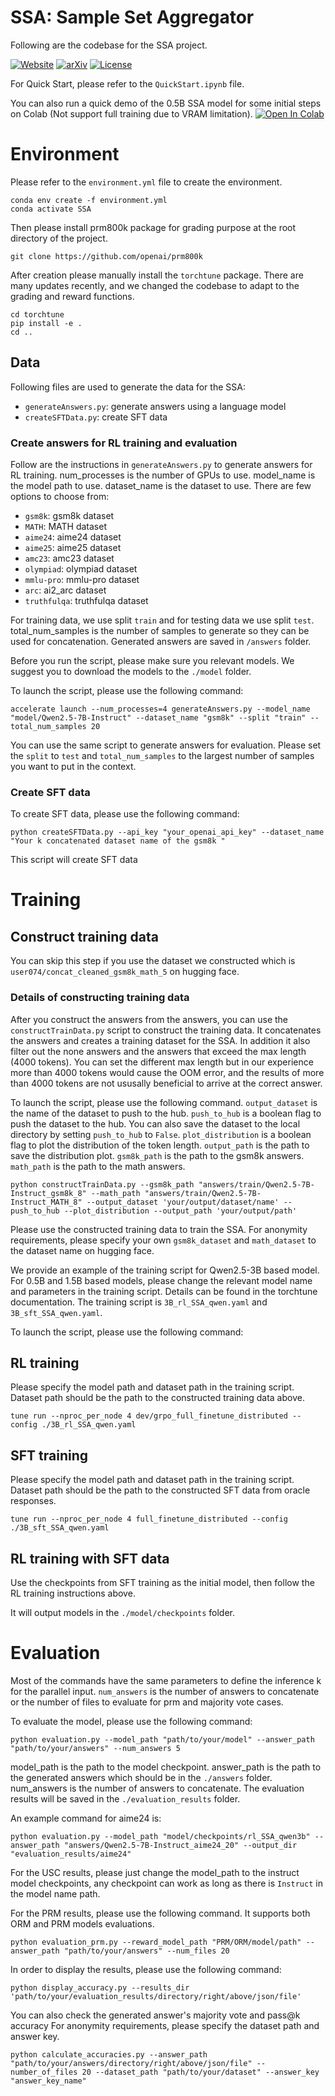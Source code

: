 # SSA: Sample Set Aggregator

Following are the codebase for the SSA project.

[![Website](https://img.shields.io/badge/Website-SSA-blue)](https://user074.github.io/ssa-parallel-reasoning/)
[![arXiv](https://img.shields.io/badge/arXiv-2403.xxxxx-b31b1b.svg)](https://arxiv.org/abs/2403.xxxxx)
[![License](https://img.shields.io/badge/License-Apache_2.0-blue.svg)](https://opensource.org/licenses/Apache-2.0)


For Quick Start, please refer to the `QuickStart.ipynb` file.

You can also run a quick demo of the 0.5B SSA model for some initial steps on Colab (Not support full training due to VRAM limitation). [![Open In Colab](https://colab.research.google.com/assets/colab-badge.svg)](https://colab.research.google.com/github/user074/ssa/blob/main/QuickStart.ipynb)


# Environment

Please refer to the `environment.yml` file to create the environment.
```
conda env create -f environment.yml
conda activate SSA
```

Then please install prm800k package for grading purpose at the root directory of the project.
```
git clone https://github.com/openai/prm800k
```

After creation please manually install the `torchtune` package. There are many updates recently, and we changed the codebase to adapt to the grading and reward functions.

```
cd torchtune
pip install -e .
cd ..
```



## Data

Following files are used to generate the data for the SSA:

- `generateAnswers.py`: generate answers using a language model
- `createSFTData.py`: create SFT data


### Create answers for RL training and evaluation
Follow are the instructions in `generateAnswers.py` to generate answers for RL training. num_processes is the number of GPUs to use. model_name is the model path to use. dataset_name is the dataset to use. There are few options to choose from:
- `gsm8k`: gsm8k dataset
- `MATH`: MATH dataset
- `aime24`: aime24 dataset
- `aime25`: aime25 dataset
- `amc23`: amc23 dataset
- `olympiad`: olympiad dataset
- `mmlu-pro`: mmlu-pro dataset
- `arc`: ai2_arc dataset
- `truthfulqa`: truthfulqa dataset


For training data, we use split `train` and for testing data we use split `test`. total_num_samples is the number of samples to generate so they can be used for concatenation. Generated answers are saved in `/answers` folder.

Before you run the script, please make sure you relevant models. We suggest you to download the models to the `./model` folder.

To launch the script, please use the following command:
```
accelerate launch --num_processes=4 generateAnswers.py --model_name "model/Qwen2.5-7B-Instruct" --dataset_name "gsm8k" --split "train" --total_num_samples 20
```

You can use the same script to generate answers for evaluation. Please set the `split` to `test` and `total_num_samples` to the largest number of samples you want to put in the context.

### Create SFT data

To create SFT data, please use the following command:
```
python createSFTData.py --api_key "your_openai_api_key" --dataset_name "Your k concatenated dataset name of the gsm8k "
```

This script will create SFT data

# Training

## Construct training data
You can skip this step if you use the dataset we constructed which is `user074/concat_cleaned_gsm8k_math_5` on hugging face.

### Details of constructing training data
After you construct the answers from the answers, you can use the `constructTrainData.py` script to construct the training data. It concatenates the answers and creates a training dataset for the SSA. In addition it also filter out the none answers and the answers that exceed the max length (4000 tokens). You can set the different max length but in our experience more than 4000 tokens would cause the OOM error, and the results of more than 4000 tokens are not ususally beneficial to arrive at the correct answer.

To launch the script, please use the following command. `output_dataset` is the name of the dataset to push to the hub. `push_to_hub` is a boolean flag to push the dataset to the hub. You can also save the dataset to the local directory by setting `push_to_hub` to `False`. `plot_distribution` is a boolean flag to plot the distribution of the token length. `output_path` is the path to save the distribution plot. `gsm8k_path` is the path to the gsm8k answers. `math_path` is the path to the math answers.

```
python constructTrainData.py --gsm8k_path "answers/train/Qwen2.5-7B-Instruct_gsm8k_8" --math_path "answers/train/Qwen2.5-7B-Instruct_MATH_8" --output_dataset 'your/output/dataset/name' --push_to_hub --plot_distribution --output_path 'your/output/path'  
```
Please use the constructed training data to train the SSA. For anonymity requirements, please specify your own `gsm8k_dataset` and `math_dataset` to the dataset name on hugging face.


We provide an example of the training script for Qwen2.5-3B based model. For 0.5B and 1.5B based models, please change the relevant model name and parameters in the training script. Details can be found in the torchtune documentation.
The training script is `3B_rl_SSA_qwen.yaml` and `3B_sft_SSA_qwen.yaml`.


To launch the script, please use the following command:

## RL training
Please specify the model path and dataset path in the training script. Dataset path should be the path to the constructed training data above.
```
tune run --nproc_per_node 4 dev/grpo_full_finetune_distributed --config ./3B_rl_SSA_qwen.yaml
```

## SFT training
Please specify the model path and dataset path in the training script. Dataset path should be the path to the constructed SFT data from oracle responses.
```
tune run --nproc_per_node 4 full_finetune_distributed --config ./3B_sft_SSA_qwen.yaml
```

## RL training with SFT data
Use the checkpoints from SFT training as the initial model, then follow the RL training instructions above.


It will output models in the `./model/checkpoints` folder.


# Evaluation

Most of the commands have the same parameters to define the inference k for the parallel input. `num_answers` is the number of answers to concatenate or the number of files to evaluate for prm and majority vote cases.

To evaluate the model, please use the following command:
```
python evaluation.py --model_path "path/to/your/model" --answer_path "path/to/your/answers" --num_answers 5
```
model_path is the path to the model checkpoint. answer_path is the path to the generated answers which should be in the `./answers` folder. num_answers is the number of answers to concatenate. The evaluation results will be saved in the `./evaluation_results` folder. 

An example command for aime24 is:
```
python evaluation.py --model_path "model/checkpoints/rl_SSA_qwen3b" --answer_path "answers/Qwen2.5-7B-Instruct_aime24_20" --output_dir "evaluation_results/aime24"
```

For the USC results, please just change the model_path to the instruct model checkpoints, any checkpoint can work as long as there is `Instruct` in the model name path.

For the PRM results, please use the following command. It supports both ORM and PRM models evaluations.
```
python evaluation_prm.py --reward_model_path "PRM/ORM/model/path" --answer_path "path/to/your/answers" --num_files 20
```



In order to display the results, please use the following command:
```
python display_accuracy.py --results_dir 'path/to/your/evaluation_results/directory/right/above/json/file'
```
You can also check the generated answer's majority vote and pass@k accuracy
For anonymity requirements, please specify the dataset path and answer key.
```
python calculate_accuracies.py --answer_path "path/to/your/answers/directory/right/above/json/file" --number_of_files 20 --dataset_path "path/to/your/dataset" --answer_key "answer_key_name"
```

